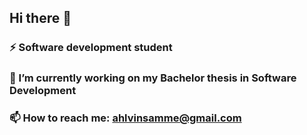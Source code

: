 ## Hi there 👋

### ⚡ Software development student
### 🔭 I’m currently working on my Bachelor thesis in Software Development
### 📫 How to reach me: ahlvinsamme@gmail.com
